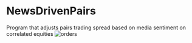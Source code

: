 # NewsDrivenPairs
Program that adjusts pairs trading spread based on media sentiment on correlated equities
![orders](https://github.com/cassrobson/NewsDrivenPairs/assets/116671665/616de64f-5302-4a93-b00a-0d399561a07e)
